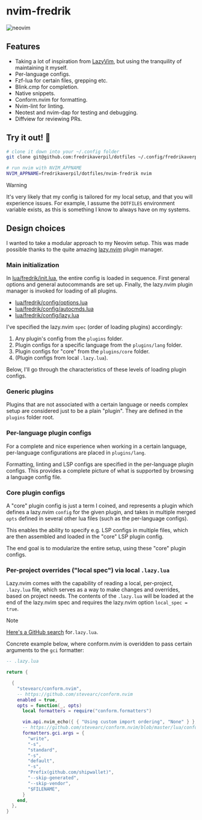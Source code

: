 # nvim-fredrik

![neovim](https://github.com/user-attachments/assets/92cf0049-05fc-4ca8-8ec2-d1ff58e48ab9)

## Features

- Taking a lot of inspiration from
  [LazyVim](https://github.com/LazyVim/LazyVim), but using the tranquility of
  maintaining it myself.
- Per-language configs.
- Fzf-lua for certain files, grepping etc.
- Blink.cmp for completion.
- Native snippets.
- Conform.nvim for formatting.
- Nvim-lint for linting.
- Neotest and nvim-dap for testing and debugging.
- Diffview for reviewing PRs.

## Try it out! 🚀

```bash
# clone it down into your ~/.config folder
git clone git@github.com:fredrikaverpil/dotfiles ~/.config/fredrikaverpil/dotfiles

# run nvim with NVIM_APPNAME
NVIM_APPNAME=fredrikaverpil/dotfiles/nvim-fredrik nvim
```

> [!WARNING]
>
> It's very likely that my config is tailored for my local setup, and that you
> will experience issues. For example, I assume the `DOTFILES` environment
> variable exists, as this is something I know to always have on my systems.

## Design choices

I wanted to take a modular approach to my Neovim setup. This was made possible
thanks to the quite amazing [lazy.nvim](https://github.com/folke/lazy.nvim)
plugin manager.

### Main initialization

In [lua/fredrik/init.lua](lua/fredrik/init.lua), the entire config is loaded in
sequence. First general options and general autocommands are set up. Finally,
the lazy.nvim plugin manager is invoked for loading of all plugins.

- [lua/fredrik/config/options.lua](lua/fredrik/config/options.lua)
- [lua/fredrik/config/autocmds.lua](lua/fredrik/config/autocmds.lua)
- [lua/fredrik/config/lazy.lua](lua/fredrik/config/lazy.lua)

I've specified the lazy.nvim `spec` (order of loading plugins) accordingly:

1. Any plugin's config from the `plugins` folder.
2. Plugin configs for a specific language from the `plugins/lang` folder.
3. Plugin configs for "core" from the `plugins/core` folder.
4. (Plugin configs from local `.lazy.lua`).

Below, I'll go through the characteristics of these levels of loading plugin
configs.

### Generic plugins

Plugins that are not associated with a certain language or needs complex setup
are considered just to be a plain "plugin". They are defined in the `plugins`
folder root.

### Per-language plugin configs

For a complete and nice experience when working in a certain language,
per-language configurations are placed in `plugins/lang`.

Formatting, linting and LSP configs are specified in the per-language plugin
configs. This provides a complete picture of what is supported by browsing a
language config file.

### Core plugin configs

A "core" plugin config is just a term I coined, and represents a plugin which
defines a lazy.nvim `config` for the given plugin, and takes in multiple merged
`opts` defined in several other lua files (such as the per-language configs).

This enables the ability to specify e.g. LSP configs in multiple files, which
are then assembled and loaded in the "core" LSP plugin config.

The end goal is to modularize the entire setup, using these "core" plugin
configs.

### Per-project overrides ("local spec") via local `.lazy.lua`

Lazy.nvim comes with the capability of reading a local, per-project, `.lazy.lua`
file, which serves as a way to make changes and overrides, based on project
needs. The contents of the `.lazy.lua` will be loaded at the end of the
lazy.nvim spec and requires the lazy.nvim option `local_spec = true`.

> [!NOTE]
>
> [Here's a GitHub search](https://github.com/search?q=.lazy.lua+language%3ALua&type=code&l=Lua)
> for`.lazy.lua`.

Concrete example below, where conform.nvim is overidden to pass certain
arguments to the `gci` formatter:

```lua
-- .lazy.lua

return {

  {
    "stevearc/conform.nvim",
    -- https://github.com/stevearc/conform.nvim
    enabled = true,
    opts = function(_, opts)
      local formatters = require("conform.formatters")

      vim.api.nvim_echo({ { "Using custom import ordering", "None" } }, false, {})
      -- https://github.com/stevearc/conform.nvim/blob/master/lua/conform/formatters/gci.lua
      formatters.gci.args = {
        "write",
        "-s",
        "standard",
        "-s",
        "default",
        "-s",
        "Prefix(github.com/shipwallet)",
        "--skip-generated",
        "--skip-vendor",
        "$FILENAME",
      }
    end,
  },
}
```
